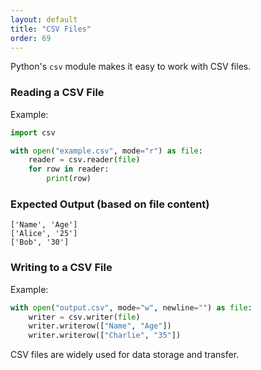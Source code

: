 ```yaml
---
layout: default
title: "CSV Files"
order: 69
---
```


Python's `csv` module makes it easy to work with CSV files.

### Reading a CSV File

Example:

```python
import csv

with open("example.csv", mode="r") as file:
    reader = csv.reader(file)
    for row in reader:
        print(row)
```

### Expected Output (based on file content)

```plaintext
['Name', 'Age']
['Alice', '25']
['Bob', '30']
```

### Writing to a CSV File

Example:

```python
with open("output.csv", mode="w", newline="") as file:
    writer = csv.writer(file)
    writer.writerow(["Name", "Age"])
    writer.writerow(["Charlie", "35"])
```

CSV files are widely used for data storage and transfer.
